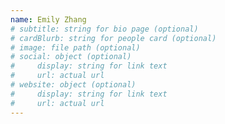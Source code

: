 ```yaml
---
name: Emily Zhang
# subtitle: string for bio page (optional)
# cardBlurb: string for people card (optional)
# image: file path (optional)
# social: object (optional)
#     display: string for link text
#     url: actual url
# website: object (optional)
#     display: string for link text
#     url: actual url
---
```

